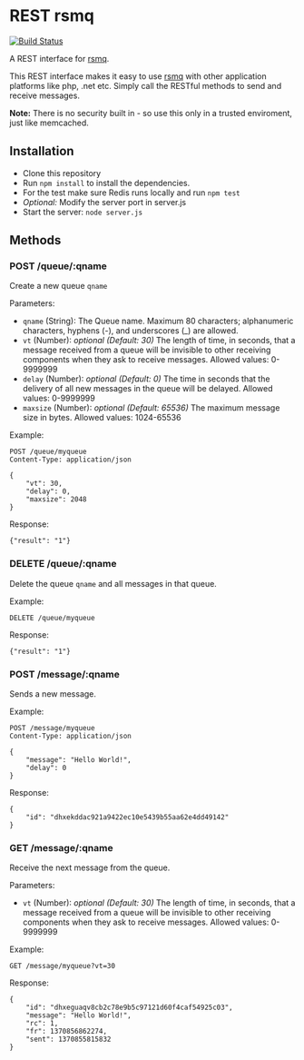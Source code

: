 # REST rsmq

[![Build Status](https://secure.travis-ci.org/smrchy/rest-rsmq.png?branch=master)](http://travis-ci.org/smrchy/rest-rsmq)


A REST interface for [rsmq](https://github.com/smrchy/rsmq).

This REST interface makes it easy to use [rsmq](https://github.com/smrchy/rsmq) with other application platforms like php, .net etc. Simply call the RESTful methods to send and receive messages.

**Note:** There is no security built in - so use this only in a trusted enviroment, just like memcached.


## Installation

* Clone this repository
* Run `npm install` to install the dependencies.
* For the test make sure Redis runs locally and run `npm test`
* *Optional:* Modify the server port in server.js
* Start the server: `node server.js`


## Methods


### POST /queue/:qname

Create a new queue `qname`

Parameters:

* `qname` (String): The Queue name. Maximum 80 characters; alphanumeric characters, hyphens (-), and underscores (_) are allowed.
* `vt` (Number): *optional* *(Default: 30)* The length of time, in seconds, that a message received from a queue will be invisible to other receiving components when they ask to receive messages. Allowed values: 0-9999999
* `delay` (Number): *optional* *(Default: 0)* The time in seconds that the delivery of all new messages in the queue will be delayed. Allowed values: 0-9999999
* `maxsize` (Number): *optional* *(Default: 65536)* The maximum message size in bytes. Allowed values: 1024-65536

Example:

```
POST /queue/myqueue
Content-Type: application/json

{
	"vt": 30,
	"delay": 0,
	"maxsize": 2048
}
```

Response:

```
{"result": "1"}

```


### DELETE /queue/:qname

Delete the queue `qname` and all messages in that queue.

Example:

```
DELETE /queue/myqueue
```

Response:

```
{"result": "1"}
```

### POST /message/:qname

Sends a new message.

Example:

```
POST /message/myqueue
Content-Type: application/json

{
	"message": "Hello World!",
	"delay": 0
}
```

Response: 

```
{
    "id": "dhxekddac921a9422ec10e5439b55aa62e4dd49142"
}
```

### GET /message/:qname

Receive the next message from the queue.

Parameters:

* `vt` (Number): *optional* *(Default: 30)* The length of time, in seconds, that a message received from a queue will be invisible to other receiving components when they ask to receive messages. Allowed values: 0-9999999

Example:

```
GET /message/myqueue?vt=30
```

Response:

```
{
    "id": "dhxeguaqv8cb2c78e9b5c97121d60f4caf54925c03",
    "message": "Hello World!",
    "rc": 1,
    "fr": 1370856862274,
    "sent": 1370855815832
}
```
